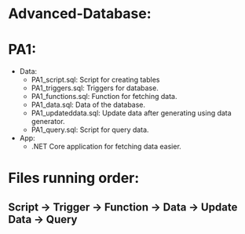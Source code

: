 # Advanced-Database:
# PA1:
- Data:
  - PA1_script.sql: Script for creating tables
  - PA1_triggers.sql: Triggers for database.
  - PA1_functions.sql: Function for fetching data.
  - PA1_data.sql: Data of the database.
  - PA1_updateddata.sql: Update data after generating using data generator.
  - PA1_query.sql: Script for query data.
- App:
  - .NET Core application for fetching data easier.
# Files running order:
## Script -> Trigger -> Function -> Data -> Update Data -> Query
